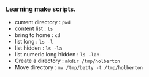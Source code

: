 ### Learning make scripts.
- current directory : `pwd`
- content list : `ls`
- bring to home : `cd`
- list long : `ls -l`
- list hidden : `ls -la`
- list numeric long hidden : `ls -lan`
- Create a directory : `mkdir /tmp/holberton`
- Move directory : `mv /tmp/betty -t /tmp/holberton`